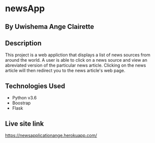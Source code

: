 # newsApp

## By Uwishema Ange Clairette

## Description

This project is a web appliction that displays a list of news sources from around the world. A user is able to click on a news source and view an abreviated version of the particular news article. Clicking on the news article will then redirect you to the news article's web page.

## Technologies Used

* Python v3.6
* Boostrap
* Flask

## Live site link
https://newsapplicationange.herokuapp.com/

